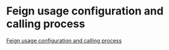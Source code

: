 # Feign usage configuration and calling process
[Feign usage configuration and calling process](https://aiwithcloud.com/2022/09/19/feign_usage_configuration_and_calling_process/)